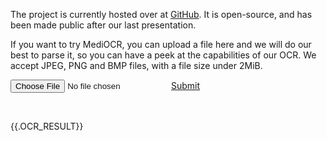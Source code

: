 The project is currently hosted over at [GitHub](https://github.com/lesocr). It is open-source, and has been made public after our last presentation.

If you want to try MediOCR, you can upload a file here and we will do our best to parse it, so you can have a peek at the capabilities of our OCR. We accept JPEG, PNG and BMP files, with a file size under 2MiB.

<form method="POST" enctype="multipart/form-data">
	<input type="file" name="file" />
	<a href="#" onclick="document.forms[0].submit()">Submit</a>
</form>
<br />

{{.OCR_RESULT}}
